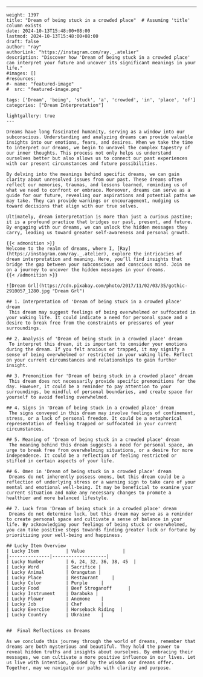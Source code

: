 ---
    weight: 1397
    title: "Dream of being stuck in a crowded place"  # Assuming 'title' column exists
    date: 2024-10-13T15:48:00+08:00
    lastmod: 2024-10-13T15:48:00+08:00
    draft: false
    author: "ray"
    authorLink: "https://instagram.com/ray._.atelier"
    description: "Discover how 'Dream of being stuck in a crowded place' can interpret your future and uncover its significant meanings in your life."
    #images: []
    #resources:
    #- name: "featured-image"
    #  src: "featured-image.png"
    
    tags: ['Dream', 'being', 'stuck', 'a', 'crowded', 'in', 'place', 'of']
    categories: ["Dream Interpretation"]
    
    lightgallery: true
    ---
    
    Dreams have long fascinated humanity, serving as a window into our subconscious. Understanding and analyzing dreams can provide valuable insights into our emotions, fears, and desires. When we take the time to interpret our dreams, we begin to unravel the complex tapestry of our inner thoughts. This process not only helps us understand ourselves better but also allows us to connect our past experiences with our present circumstances and future possibilities.
    
    By delving into the meanings behind specific dreams, we can gain clarity about unresolved issues from our past. These dreams often reflect our memories, traumas, and lessons learned, reminding us of what we need to confront or embrace. Moreover, dreams can serve as a guide for our future, revealing our aspirations and potential paths we may take. They can provide warnings or encouragement, nudging us toward decisions that align with our true selves.
    
    Ultimately, dream interpretation is more than just a curious pastime; it is a profound practice that bridges our past, present, and future. By engaging with our dreams, we can unlock the hidden messages they carry, leading us toward greater self-awareness and personal growth.
    
    {{< admonition >}}
    Welcome to the realm of dreams, where I, [Ray](https://instagram.com/ray._.atelier), explore the intricacies of dream interpretation and meaning. Here, you’ll find insights that bridge the gap between your subconscious and conscious mind. Join me on a journey to uncover the hidden messages in your dreams.
    {{< /admonition >}}
    
    ![Dream Grl](https://cdn.pixabay.com/photo/2017/11/02/03/35/gothic-2910057_1280.jpg "Dream Grl")
    
    ## 1. Interpretation of 'Dream of being stuck in a crowded place' dream
     This dream may suggest feelings of being overwhelmed or suffocated in your waking life. It could indicate a need for personal space and a desire to break free from the constraints or pressures of your surroundings.
    
    ## 2. Analysis of 'Dream of being stuck in a crowded place' dream
     To interpret this dream, it is important to consider your emotions during the dream. If you felt anxious or trapped, it may signify a sense of being overwhelmed or restricted in your waking life. Reflect on your current circumstances and relationships to gain further insight.
    
    ## 3. Premonition for 'Dream of being stuck in a crowded place' dream
     This dream does not necessarily provide specific premonitions for the day. However, it could be a reminder to pay attention to your surroundings, be mindful of personal boundaries, and create space for yourself to avoid feeling overwhelmed.
    
    ## 4. Signs in 'Dream of being stuck in a crowded place' dream
     The signs conveyed in this dream may involve feelings of confinement, stress, or a lack of personal freedom. It could be a metaphorical representation of feeling trapped or suffocated in your current circumstances.
    
    ## 5. Meaning of 'Dream of being stuck in a crowded place' dream
     The meaning behind this dream suggests a need for personal space, an urge to break free from overwhelming situations, or a desire for more independence. It could be a reflection of feeling restricted or stifled in certain aspects of your life.
    
    ## 6. Omen in 'Dream of being stuck in a crowded place' dream
     Dreams do not inherently possess omens, but this dream could be a reflection of underlying stress or a warning sign to take care of your mental and emotional well-being. It may be beneficial to examine your current situation and make any necessary changes to promote a healthier and more balanced lifestyle.
    
    ## 7. Luck from 'Dream of being stuck in a crowded place' dream
     Dreams do not determine luck, but this dream may serve as a reminder to create personal space and cultivate a sense of balance in your life. By acknowledging your feelings of being stuck or overwhelmed, you can take positive steps towards finding greater luck or fortune by prioritizing your well-being and happiness.
    
    ## Lucky Item Overview
    | Lucky Item          | Value              |
    |---------------|--------------------|
    | Lucky Number        | 6, 24, 32, 36, 38, 45  |
    | Lucky Word          | Sacrifice |
    | Lucky Animal        | Orangutan |
    | Lucky Place         | Restaurant     |
    | Lucky Color         | Purple     |
    | Lucky Food          | Beef Stroganoff      |
    | Lucky Instrument    | Darabuka |
    | Lucky Flower        | Anemone    |
    | Lucky Job           | Chef       |
    | Lucky Exercise      | Horseback Riding  |
    | Lucky Country       | Ukraine    |
    
    
    ##  Final Reflections on Dreams
    
    As we conclude this journey through the world of dreams, remember that dreams are both mysterious and beautiful. They hold the power to reveal hidden truths and insights about ourselves. By embracing their messages, we can cultivate a more positive influence in our lives. Let us live with intention, guided by the wisdom our dreams offer. Together, may we navigate our paths with clarity and purpose.
    